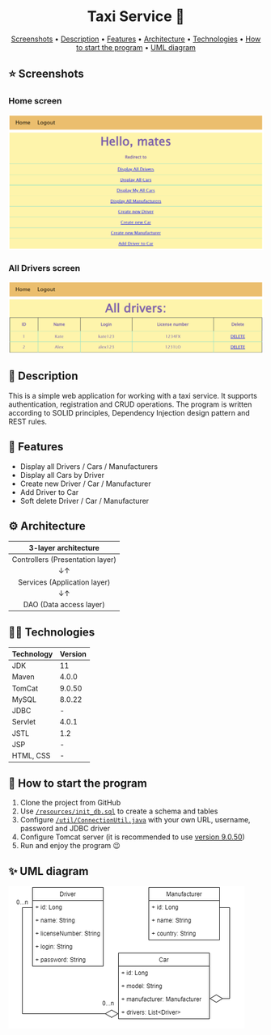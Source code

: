 <h1 align="center">
  Taxi Service 🚕
</h1>

<p align="center">
  <a href="#-screenshots">Screenshots</a> •
  <a href="#-description">Description</a> •
  <a href="#-features">Features</a> •
  <a href="#-architecture">Architecture</a> •
  <a href="#-technologies">Technologies</a> •
  <a href="#-how-to-start-the-program">How to start the program</a> •
  <a href="#-uml-diagram">UML diagram</a>
</p>

## ⭐ Screenshots
### Home screen
<img src="img/home.png" alt="Home page" width="652">

### All Drivers screen
<img src="img/drivers.png" alt="All Drivers page" width="652">

## 📃 Description
This is a simple web application for working with a taxi service. It supports authentication, registration and CRUD operations.
The program is written according to SOLID principles, Dependency Injection design pattern and REST rules.

## 🚀 Features
* Display all Drivers / Cars / Manufacturers
* Display all Cars by Driver
* Create new Driver / Car / Manufacturer
* Add Driver to Car
* Soft delete Driver / Car / Manufacturer

## ⚙ Architecture
|       3-layer architecture       |
|:--------------------------------:|
| Controllers (Presentation layer) |
|                ↓↑                |
|   Services (Application layer)   |
|                ↓↑                |
|     DAO (Data access layer)      |

## 🧑‍💻 Technologies
| Technology | Version |
|:-----------|:--------|
| JDK        | 11      |
| Maven      | 4.0.0   |
| TomCat     | 9.0.50  |
| MySQL      | 8.0.22  |
| JDBC       | -       |
| Servlet    | 4.0.1   |
| JSTL       | 1.2     |
| JSP        | -       |
| HTML, CSS  | -       |

## 📎 How to start the program
1. Clone the project from GitHub
2. Use [`/resources/init_db.sql`](https://github.com/Pavlo-Gook/taxi-service/blob/main/src/main/resources/init_db.sql) to create a schema and tables
3. Configure [`/util/ConnectionUtil.java`](https://github.com/Pavlo-Gook/taxi-service/blob/main/src/main/java/taxi/util/ConnectionUtil.java#L9) with your own URL, username, password and JDBC driver
4. Configure Tomcat server (it is recommended to use [version 9.0.50](https://archive.apache.org/dist/tomcat/tomcat-9/v9.0.50/bin/))
5. Run and enjoy the program 😉

## ✨ UML diagram
![UML diagram](img/uml.png)
